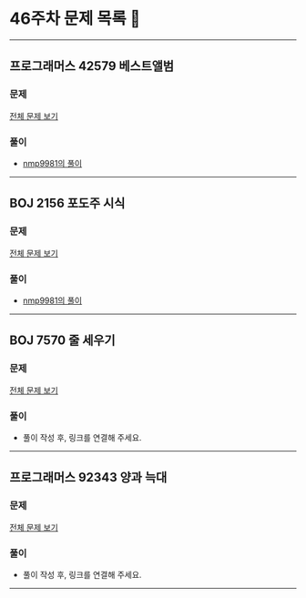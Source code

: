 # 46주차 문제 목록 📝
___
## 프로그래머스 42579 베스트앨범
### 문제
[전체 문제 보기](https://school.programmers.co.kr/learn/courses/30/lessons/42579)

### 풀이
- [nmp9981의 풀이](https://blog.naver.com/tybnasgo/222890713167)
___
## BOJ 2156 포도주 시식
### 문제
[전체 문제 보기](https://www.acmicpc.net/problem/2156)

### 풀이
- [nmp9981의 풀이](https://blog.naver.com/tybnasgo/222644223527)
___

## BOJ 7570 줄 세우기
### 문제
[전체 문제 보기](https://www.acmicpc.net/problem/7570)

### 풀이
- 풀이 작성 후, 링크를 연결해 주세요.
___

## 프로그래머스 92343 양과 늑대
### 문제
[전체 문제 보기](https://school.programmers.co.kr/learn/courses/30/lessons/92343)

### 풀이
- 풀이 작성 후, 링크를 연결해 주세요.
___

